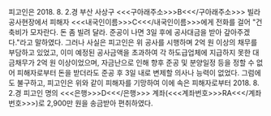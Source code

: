 피고인은 2018. 8. 2.경 부산 사상구 <<<구아래주소>>>B<<</구아래주소>>> 빌라 공사현장에서 피해자 <<<내국인이름>>>C<<</내국인이름>>>에게 전화를 걸어 "건축비가 모자란다. 돈 좀 빌려 달라. 준공이 나면 3일 후에 공사대금을 받아 갚아주겠다."라고 말하였다. 그러나 사실은 피고인은 위 공사를 시행하며 2억 원 이상의 채무를 부담하고 있었고, 이미 예정된 공사금액을 초과하여 각 하도급업체에 지급하지 못한 대금채무가 2억 원 이상이었으며, 자금난으로 인해 향후 준공 및 분양일정 등을 정할 수 없어 피해자로부터 돈을 받더라도 준공 후 3일 내로 변제할 의사나 능력이 없었다.
그럼에도 불구하고, 피고인은 위와 같이 피해자를 기망하여 이에 속은 피해자로부터 2018. 8. 2.경 피고인 명의 <<<은행>>>D<<</은행>>> 계좌(<<<계좌번호>>>RA<<</계좌번호>>>)로 2,900만 원을 송금받아 편취하였다.